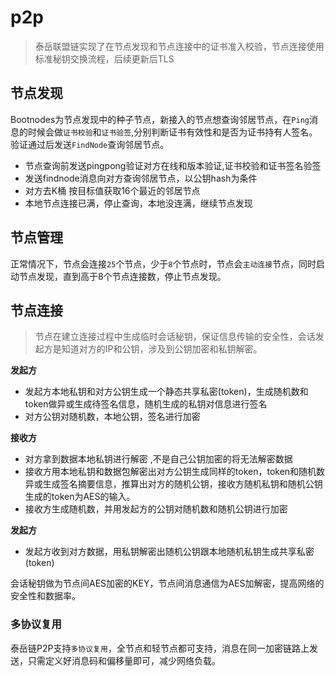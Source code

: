 # p2p


> 泰岳联盟链实现了在节点发现和节点连接中的证书准入校验，节点连接使用标准秘钥交换流程，后续更新后TLS

## 节点发现
Bootnodes为节点发现中的种子节点，新接入的节点想查询邻居节点，在`Ping`消息的时候会做`证书校验`和`证书验签`,分别判断证书有效性和是否为证书持有人签名。验证通过后发送`FindNode`查询邻居节点。

* 节点查询前发送pingpong验证对方在线和版本验证,证书校验和证书签名验签
* 发送findnode消息向对方查询邻居节点，以公钥hash为条件
* 对方去K桶 按目标值获取16个最近的邻居节点
* 本地节点连接已满，停止查询，本地没连满，继续节点发现

## 节点管理

正常情况下，节点会连接`25`个节点，少于`8`个节点时，节点会`主动连接`节点，同时启动节点发现，直到高于8个节点连接数，停止节点发现。

## 节点连接

> 节点在建立连接过程中生成临时会话秘钥，保证信息传输的安全性，会话发起方是知道对方的IP和公钥，涉及到公钥加密和私钥解密。

**发起方**
* 发起方本地私钥和对方公钥生成一个静态共享私密(token)，生成随机数和token做异或生成待签名信息，随机生成的私钥对信息进行签名
* 对方公钥对随机数，本地公钥，签名进行加密

**接收方**
* 对方拿到数据本地私钥进行解密 ,不是自己公钥加密的将无法解密数据
* 接收方用本地私钥和数据包解密出对方公钥生成同样的token，token和随机数异或生成签名摘要信息，推算出对方的随机公钥，接收方随机私钥和随机公钥生成的token为AES的输入。
* 接收方生成随机数，并用发起方的公钥对随机数和随机公钥进行加密

**发起方**
* 发起方收到对方数据，用私钥解密出随机公钥跟本地随机私钥生成共享私密(token)

会话秘钥做为节点间AES加密的KEY，节点间消息通信为AES加解密，提高网络的安全性和数据率。
### 多协议复用
泰岳链P2P支持`多协议复用`，全节点和轻节点都可支持，消息在同一加密链路上发送，只需定义好消息码和偏移量即可，减少网络负载。
